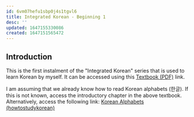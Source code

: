 ```yaml
---
id: 6vm07hefu1sbp0j4s1tgvl6
title: Integrated Korean - Beginning 1
desc: ''
updated: 1647155330086
created: 1647151565472
---
```


## Introduction

This is the first instalment of the "Integrated Korean" series that is used to learn Korean by myself. It can be accessed using this
[Textbook (PDF)](https://drive.google.com/file/d/1W-GK0Lagw_mXQbzWLgcxnplz4sz6GL5P/view?usp=sharing) link.

I am assuming that we already know how to read Korean alphabets (한글). If this is not known, access the introductory chapter in the above textbook. Alternatively, access the following link: [Korean Alphabets (howtostudykorean)](https://www.howtostudykorean.com/unit0/unit0lesson1/)

